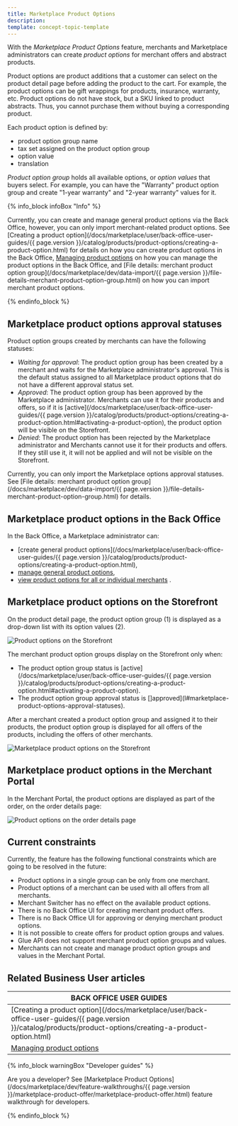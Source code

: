 ```yaml
---
title: Marketplace Product Options
description: 
template: concept-topic-template
---
```


With the *Marketplace Product Options* feature, merchants and Marketplace administrators can create *product options* for merchant offers and abstract products.

Product options are product additions that a customer can select on the product detail page before adding the product to the cart. For example, the product options can be gift wrappings for products, insurance, warranty, etc. Product options do not have stock, but a SKU linked to product abstracts. Thus, you cannot purchase them without buying a corresponding product.

Each product option is defined by:

* product option group name
* tax set assigned on the product option group
* option value
* translation

*Product option group* holds all available options, or *option values* that buyers select. For example, you can have the "Warranty" product option group and create "1-year warranty" and "2-year warranty" values for it.

{% info_block infoBox "Info" %}

Currently, you can create and manage general product options via the Back Office, however, you can only import merchant-related product options. See [Creating a product option](/docs/marketplace/user/back-office-user-guides/{{ page.version }}/catalog/products/product-options/creating-a-product-option.html) for details on how you can create product options in the Back Office, [Managing product options](/docs/marketplace/user/back-office-user-guides/202106.0/catalog/products/product-options/managing-product-options.html) on how you can manage the product options in the Back Office, and [File details: merchant product option group](/docs/marketplace/dev/data-import/{{ page.version }}/file-details-merchant-product-option-group.html) on how you can import merchant product options.

{% endinfo_block %}

## Marketplace product options approval statuses

Product option groups created by merchants can have the following statuses:

* *Waiting for approval*: The product option group has been created by a merchant and waits for the Marketplace administrator's approval. This is the default status assigned to all Marketplace product options that do not have a different approval status set.
* *Approved*: The product option group has been approved by the Marketplace administrator. Merchants can use it for their products and offers, so if it is [active](/docs/marketplace/user/back-office-user-guides/{{ page.version }}/catalog/products/product-options/creating-a-product-option.html#activating-a-product-option), the product option will be visible on the Storefront.
* *Denied*: The product option has been rejected by the Marketplace administrator and Merchants cannot use it for their products and offers. If they still use it, it will not be applied and will not be visible on the Storefront.

Currently, you can only import the Marketplace options approval statuses. See [File details: merchant product option group](/docs/marketplace/dev/data-import/{{ page.version }}/file-details-merchant-product-option-group.html) for details.

## Marketplace product options in the Back Office
In the Back Office, a Marketplace administrator can:
* [create general product options](/docs/marketplace/user/back-office-user-guides/{{ page.version }}/catalog/products/product-options/creating-a-product-option.html),
* [manage general product options](/docs/marketplace/user/back-office-user-guides/202106.0/catalog/products/product-options/managing-product-options.html),
* [view product options for all or individual merchants](/docs/marketplace/user/back-office-user-guides/202106.0/catalog/products/product-options/managing-product-options.html#filtering-product-options-by-merchants) .

## Marketplace product options on the Storefront

On the product detail page, the product option group (1) is displayed as a drop-down list with its option values (2). 

![Product options on the Storefront](https://spryker.s3.eu-central-1.amazonaws.com/docs/Marketplace/user+guides/Features/Marketplace+product+options/product-options-on-the-storefront.png)

The merchant product option groups display on the Storefront only when: 
* The product option group status is [active](/docs/marketplace/user/back-office-user-guides/{{ page.version }}/catalog/products/product-options/creating-a-product-option.html#activating-a-product-option).
* The product option group approval status is []approved](l#marketplace-product-options-approval-statuses).

After a merchant created a product option group and assigned it to their products, the product option group is displayed for all offers of the products, including the offers of other merchants.

![Marketplace product options on the Storefront](https://spryker.s3.eu-central-1.amazonaws.com/docs/Marketplace/user+guides/Features/Marketplace+product+options/merchant-prodcut-options-on-the-storefront.png)

## Marketplace product options in the Merchant Portal

In the Merchant Portal, the product options are displayed as part of the order, on the order details page:

<img class="width-100" ALT="Product options on the order details page" SRC="https://spryker.s3.eu-central-1.amazonaws.com/docs/Marketplace/user+guides/Features/Marketplace+product+options/product-options-in-the-merchant-portal.png"/>

## Current constraints

Currently, the feature has the following functional constraints which are going to be resolved in the future:

* Product options in a single group can be only from one merchant.
* Product options of a merchant can be used with all offers from all merchants.
* Merchant Switcher has no effect on the available product options.
* There is no Back Office UI for creating merchant product offers.
* There is no Back Office UI for approving or denying merchant product options.
* It is not possible to create offers for product option groups and values.
* Glue API does not support merchant product option groups and values.
* Merchants can not create and manage product option groups and values in the Merchant Portal.

## Related Business User articles

|BACK OFFICE USER GUIDES |
|---------|
| [Creating a product option](/docs/marketplace/user/back-office-user-guides/{{ page.version }}/catalog/products/product-options/creating-a-product-option.html)  
| [Managing product options](/docs/marketplace/user/back-office-user-guides/202106.0/catalog/products/product-options/managing-product-options.html)|

{% info_block warningBox "Developer guides" %}

Are you a developer? See [Marketplace Product Options](/docs/marketplace/dev/feature-walkthroughs/{{ page.version }}/marketplace-product-offer/marketplace-product-offer.html) feature walkthrough for developers.

{% endinfo_block %}

